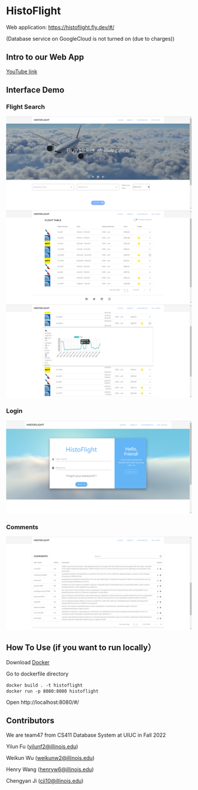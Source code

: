 # HistoFlight
Web application: https://histoflight.fly.dev/#/

(Database service on GoogleCloud is not turned on (due to charges))

## Intro to our Web App
[YouTube link](https://youtu.be/BMpqUacX58w)

## Interface Demo
### Flight Search
![image](./doc/images/interface1.png)
![image](./doc/images/interface3.png)
![image](./doc/images/interface4.png)
### Login
![image](./doc/images/interface2.png)
###  Comments
![image](./doc/images/interface5.png)

## How To Use (if you want to run locally） 
Download [Docker](https://www.docker.com/)

Go to dockerfile directory
```
docker build . -t histoflight
docker run -p 8080:8080 histoflight
```
Open http://localhost:8080/#/
## Contributors
We are team47 from CS411 Database System at UIUC in Fall 2022

Yilun Fu (yilunf2@illinois.edu)

Weikun Wu (weikunw2@illinois.edu)

Henry Wang (henryw6@illinois.edu)

Chengyan Ji (cji10@illinois.edu)
